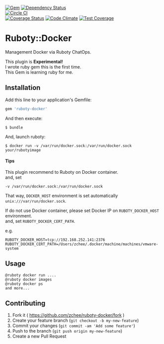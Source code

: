 [![Gem](https://img.shields.io/gem/v/ruboty-docker.svg?style=flat)]()  [![Dependency Status](https://gemnasium.com/zchee/ruboty-docker.svg)](https://gemnasium.com/zchee/ruboty-docker)  
[![Circle CI](https://circleci.com/gh/zchee/ruboty-docker.png?56f6b413417787988a6a1d79a7d2a5eaf6560c20)](https://circleci.com/gh/zchee/ruboty-docker)  
[![Coverage Status](https://coveralls.io/repos/zchee/ruboty-docker/badge.svg)](https://coveralls.io/r/zchee/ruboty-docker)
[![Code Climate](https://codeclimate.com/github/zchee/ruboty-docker/badges/gpa.svg)](https://codeclimate.com/github/zchee/ruboty-docker)
[![Test Coverage](https://codeclimate.com/github/zchee/ruboty-docker/badges/coverage.svg)](https://codeclimate.com/github/zchee/ruboty-docker/coverage)

# Ruboty::Docker

Management Docker via Ruboty ChatOps.  

This plugin is **Experimental!**  
I wrote ruby gem this is the first time.   
This Gem is learning ruby for me.

## Installation

Add this line to your application's Gemfile:

```ruby
gem 'ruboty-docker'
```

And then execute:

    $ bundle

And, launch ruboty:

```
$ docker run -v /var/run/docker.sock:/var/run/docker.sock your/rubotyimage
```

#### Tips
This plugin recommend to Ruboty on Docker container.  
and, set
   
    -v /var/run/docker.sock:/var/run/docker.sock
   
That way, `DOCKER_HOST` environment is set automatically `unix:///var/run/docker.sock`.  

If do not use Docker container, please set Docker IP on `RUBOTY_DOCKER_HOST` environment.  
and, set `RUBOTY_DOCKER_CERT_PATH`.

e.g.
```
RUBOTY_DOCKER_HOST=tcp://192.168.252.141:2376
RUBOTY_DOCKER_CERT_PATH=/Users/zchee/.docker/machine/machines/vmware-system
```

## Usage
```
@ruboty docker run ....
@ruboty docker images
@ruboty docker ps
and more...
```

## Contributing

1. Fork it ( https://github.com/zchee/ruboty-docker/fork )
2. Create your feature branch (`git checkout -b my-new-feature`)
3. Commit your changes (`git commit -am 'Add some feature'`)
4. Push to the branch (`git push origin my-new-feature`)
5. Create a new Pull Request
